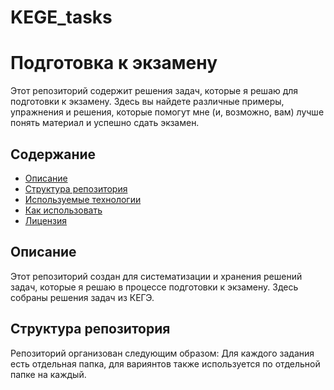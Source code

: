 # KEGE_tasks
# Подготовка к экзамену

Этот репозиторий содержит решения задач, которые я решаю для подготовки к экзамену. Здесь вы найдете различные примеры, упражнения и решения, которые помогут мне (и, возможно, вам) лучше понять материал и успешно сдать экзамен.

## Содержание

- [Описание](#описание)
- [Структура репозитория](#структура-репозитория)
- [Используемые технологии](#используемые-технологии)
- [Как использовать](#как-использовать)
- [Лицензия](#лицензия)

## Описание

Этот репозиторий создан для систематизации и хранения решений задач, которые я решаю в процессе подготовки к экзамену. Здесь собраны решения задач из КЕГЭ.
## Структура репозитория

Репозиторий организован следующим образом:
Для каждого задания есть отдельная папка, для вариянтов также используется по отдельной папке на каждый.
